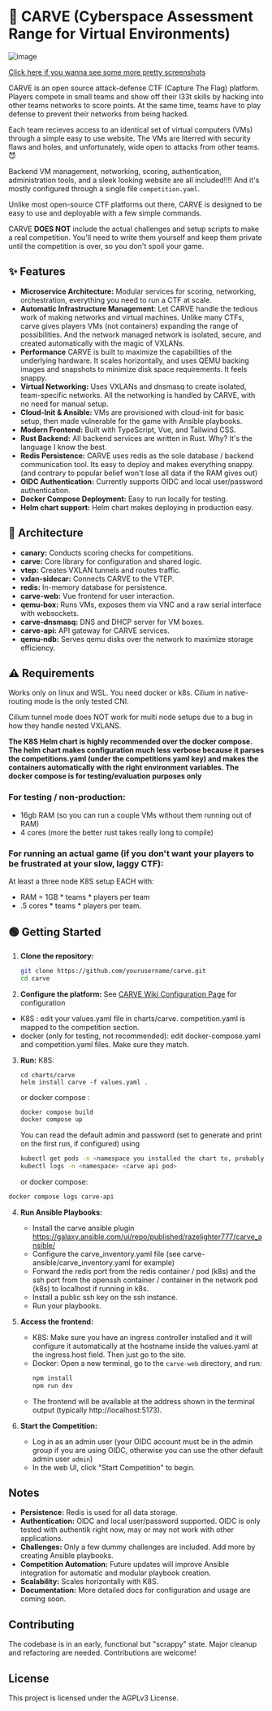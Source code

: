 # 🎃 CARVE (Cyberspace Assessment Range for Virtual Environments)
![image](https://github.com/user-attachments/assets/12919fa8-9670-470e-a940-66ec9aa0d0fd)

[Click here if you wanna see some more pretty screenshots](https://github.com/RazeLighter777/carve/wiki)

CARVE is an open source attack-defense CTF (Capture The Flag) platform. Players compete in small teams and show off their l33t skills by hacking into other teams networks to score points. At the same time, teams have to play defense to prevent their networks from being hacked.

Each team recieves access to an identical set of virtual computers (VMs) through a simple easy to use website. The VMs are literred with security flaws and holes, and unfortunately, wide open to attacks from other teams.😈 

Backend VM management, networking, scoring, authentication, administration tools, and a sleek looking website are all included!!!! And it's mostly configured through a single file `competition.yaml`.

Unlike most open-source CTF platforms out there, CARVE is designed to be easy to use and deployable with a few simple commands.

CARVE **DOES NOT** include the actual challenges and setup scripts to make a real competition. You'll need to write them yourself and keep them private until the competition is over, so you don't spoil your game.
## ✨ Features
- **Microservice Architecture:** Modular services for scoring, networking, orchestration, everything you need to run a CTF at scale.
- **Automatic Infrastructure Management**: Let CARVE handle the tedious work of making networks and virtual machines. Unlike many CTFs, carve gives players VMs (not containers) expanding the range of possibilities. And the network managed network is isolated, secure, and created automatically with the magic of VXLANs. 
- **Performance** CARVE is built to maximize the capabilities of the underlying hardware. It scales horizontally, and uses QEMU backing images and snapshots to minimize disk space requirements. It feels snappy. 
- **Virtual Networking:** Uses VXLANs and dnsmasq to create isolated, team-specific networks. All the networking is handled by CARVE, with no need for manual setup.
- **Cloud-Init & Ansible:** VMs are provisioned with cloud-init for basic setup, then made vulnerable for the game with Ansible playbooks.
- **Modern Frontend:** Built with TypeScript, Vue, and Tailwind CSS.
- **Rust Backend:** All backend services are written in Rust. Why? It's the language I know the best.
- **Redis Persistence:** CARVE uses redis as the sole database / backend communication tool. Its easy to deploy and makes everything snappy. (and contrary to popular belief won't lose all data if the RAM gives out)
- **OIDC Authentication:** Currently supports OIDC and local user/password authentication.
- **Docker Compose Deployment:** Easy to run locally for testing.
- **Helm chart support:** Helm chart makes deploying in production easy. 

## 🧱 Architecture

- **canary:** Conducts scoring checks for competitions.
- **carve:** Core library for configuration and shared logic.
- **vtep:** Creates VXLAN tunnels and routes traffic.
- **vxlan-sidecar:** Connects CARVE to the VTEP.
- **redis:** In-memory database for persistence.
- **carve-web:** Vue frontend for user interaction.
- **qemu-box:** Runs VMs, exposes them via VNC and a raw serial interface with websockets. 
- **carve-dnsmasq:** DNS and DHCP server for VM boxes.
- **carve-api:** API gateway for CARVE services.
- **qemu-ndb:** Serves qemu disks over the network to maximize storage efficiency. 
## ⚠️ Requirements
Works only on linux and WSL. You need docker or k8s. Cilium in native-routing mode is the only tested CNI. 

Cilium tunnel mode does NOT work for multi node setups due to a bug in how they handle nested VXLANS. 

**The K8S Helm chart is highly recommended over the docker compose. The helm chart makes configuration much less verbose because it parses the competitions.yaml (under the competitions yaml key) and makes the containers automatically with the right environment variables. The docker compose is for testing/evaluation purposes only**
### For testing / non-production:
- 16gb RAM (so you can run a couple VMs without them running out of RAM)
- 4 cores (more the better rust takes really long to compile)
### For running an actual game (if you don't want your players to be frustrated at your slow, laggy CTF):
At least a three node K8S setup EACH with:
- RAM = 1GB * teams * players per team
-  .5 cores * teams * players per team. 

## 🟢 Getting Started

1. **Clone the repository:**
   ```bash
   git clone https://github.com/yourusername/carve.git
   cd carve
   ```

2. **Configure the platform:**
   See [CARVE Wiki Configuration Page](https://github.com/RazeLighter777/carve/wiki/Configuration) for configuration
- K8S : edit your values.yaml file in charts/carve. competition.yaml is mapped to the competition section.
- docker (only for testing, not recommended): edit docker-compose.yaml and competition.yaml files. Make sure they match. 
3. **Run:**
  K8S:
   ```
   cd charts/carve
   helm install carve -f values.yaml .
   ```
   or docker compose : 
   ```bash
   docker compose build
   docker compose up
   ```
   You can read the default admin and password (set to generate and print on the first run, if configured) using
   ```bash
   kubectl get pods -n <namespace you installed the chart to, probably "default">
   kubectl logs -n <namespace> <carve api pod>
   ```
   or docker compose:
  ```bash
  docker compose logs carve-api
  ```
4. **Run Ansible Playbooks:**
   - Install the carve ansible plugin https://galaxy.ansible.com/ui/repo/published/razelighter777/carve_ansible/
   - Configure the carve_inventory.yaml file (see carve-ansible/carve_inventory.yaml for example)
   - Forward the redis port from the redis container / pod (k8s) and the ssh port from the openssh container / container in the network pod (k8s) to localhost if running in k8s.
   - Install a public ssh key on the ssh instance.
   - Run your playbooks. 
5. **Access the frontend:**
   - K8S: Make sure you have an ingress controller installed and it will configure it automatically at the hostname inside the values.yaml at the ingress.host field. Then just go to the site.
   - Docker: Open a new terminal, go to the `carve-web` directory, and run:
     ```bash
     npm install
     npm run dev
     ```
   - The frontend will be available at the address shown in the terminal output (typically http://localhost:5173).

7. **Start the Competition:**
   - Log in as an admin user (your OIDC account must be in the admin group if you are using OIDC, otherwise you can use the other default admin user `admin`)
   - In the web UI, click "Start Competition" to begin.


## Notes

- **Persistence:** Redis is used for all data storage.
- **Authentication:** OIDC and local user/password supported. OIDC is only tested with authentik right now, may or may not work with other applications.
- **Challenges:** Only a few dummy challenges are included. Add more by creating Ansible playbooks.
- **Competition Automation:** Future updates will improve Ansible integration for automatic and modular playbook creation.
- **Scalability:** Scales horizontally with K8S. 
- **Documentation:** More detailed docs for configuration and usage are coming soon.

## Contributing

The codebase is in an early, functional but "scrappy" state. Major cleanup and refactoring are needed. Contributions are welcome!

## License

This project is licensed under the AGPLv3 License.
